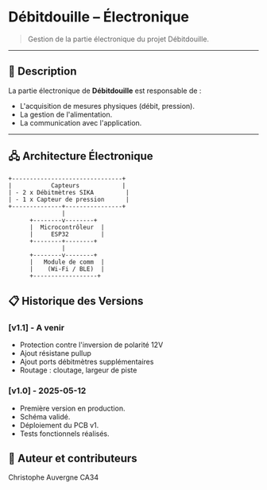 # Débitdouille – Électronique

> Gestion de la partie électronique du projet Débitdouille.

---

## 📑 Description

La partie électronique de **Débitdouille** est responsable de :
- L'acquisition de mesures physiques (débit, pression).
- La gestion de l'alimentation.
- La communication avec l'application.

---

## 🖧 Architecture Électronique

```text
+-------------------------------+
|           Capteurs            |
| - 2 x Débitmètres SIKA         |
| - 1 x Capteur de pression      |
+--------------+----------------+
               |
      +--------v--------+
      |  Microcontrôleur  |
      |     ESP32         |
      +--------+--------+
               |
      +--------v--------+
      |   Module de comm  |
      |    (Wi-Fi / BLE)  |
      +------------------+
```
## 📋 Historique des Versions

### [v1.1] - A venir
- Protection contre l'inversion de polarité 12V
- Ajout résistane pullup 
- Ajout ports débitmètres supplémentaires
- Routage : cloutage, largeur de piste 

### [v1.0] - 2025-05-12
- Première version en production.
- Schéma validé.
- Déploiement du PCB v1.
- Tests fonctionnels réalisés.

## 👥 Auteur et contributeurs 

Christophe Auvergne CA34